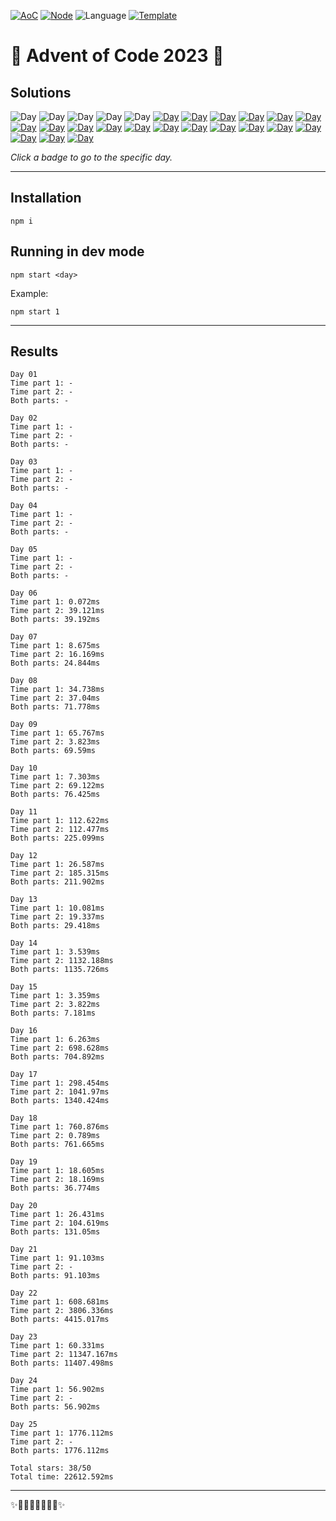 <!-- Entries between SOLUTIONS and RESULTS tags are auto-generated -->

[![AoC](https://badgen.net/badge/AoC/2023/blue)](https://adventofcode.com/2023)
[![Node](https://badgen.net/badge/Node/v16.13.0+/blue)](https://nodejs.org/en/download/)
![Language](https://badgen.net/badge/Language/TypeScript/blue)
[![Template](https://badgen.net/badge/Template/aocrunner/blue)](https://github.com/caderek/aocrunner)

# 🎄 Advent of Code 2023 🎄

## Solutions

<!--SOLUTIONS-->

![Day](https://badgen.net/badge/01/%E2%98%86%E2%98%86/gray)
![Day](https://badgen.net/badge/02/%E2%98%86%E2%98%86/gray)
![Day](https://badgen.net/badge/03/%E2%98%86%E2%98%86/gray)
![Day](https://badgen.net/badge/04/%E2%98%86%E2%98%86/gray)
![Day](https://badgen.net/badge/05/%E2%98%86%E2%98%86/gray)
[![Day](https://badgen.net/badge/06/%E2%98%85%E2%98%85/green)](src/day06)
[![Day](https://badgen.net/badge/07/%E2%98%85%E2%98%85/green)](src/day07)
[![Day](https://badgen.net/badge/08/%E2%98%85%E2%98%85/green)](src/day08)
[![Day](https://badgen.net/badge/09/%E2%98%85%E2%98%85/green)](src/day09)
[![Day](https://badgen.net/badge/10/%E2%98%85%E2%98%85/green)](src/day10)
[![Day](https://badgen.net/badge/11/%E2%98%85%E2%98%85/green)](src/day11)
[![Day](https://badgen.net/badge/12/%E2%98%85%E2%98%85/green)](src/day12)
[![Day](https://badgen.net/badge/13/%E2%98%85%E2%98%85/green)](src/day13)
[![Day](https://badgen.net/badge/14/%E2%98%85%E2%98%85/green)](src/day14)
[![Day](https://badgen.net/badge/15/%E2%98%85%E2%98%85/green)](src/day15)
[![Day](https://badgen.net/badge/16/%E2%98%85%E2%98%85/green)](src/day16)
[![Day](https://badgen.net/badge/17/%E2%98%85%E2%98%85/green)](src/day17)
[![Day](https://badgen.net/badge/18/%E2%98%85%E2%98%85/green)](src/day18)
[![Day](https://badgen.net/badge/19/%E2%98%85%E2%98%85/green)](src/day19)
[![Day](https://badgen.net/badge/20/%E2%98%85%E2%98%85/green)](src/day20)
[![Day](https://badgen.net/badge/21/%E2%98%85%E2%98%86/yellow)](src/day21)
[![Day](https://badgen.net/badge/22/%E2%98%85%E2%98%85/green)](src/day22)
[![Day](https://badgen.net/badge/23/%E2%98%85%E2%98%85/green)](src/day23)
[![Day](https://badgen.net/badge/24/%E2%98%85%E2%98%86/yellow)](src/day24)
[![Day](https://badgen.net/badge/25/%E2%98%85%E2%98%85/green)](src/day25)

<!--/SOLUTIONS-->

_Click a badge to go to the specific day._

---

## Installation

```
npm i
```

## Running in dev mode

```
npm start <day>
```

Example:

```
npm start 1
```

---

## Results

<!--RESULTS-->

```
Day 01
Time part 1: -
Time part 2: -
Both parts: -
```

```
Day 02
Time part 1: -
Time part 2: -
Both parts: -
```

```
Day 03
Time part 1: -
Time part 2: -
Both parts: -
```

```
Day 04
Time part 1: -
Time part 2: -
Both parts: -
```

```
Day 05
Time part 1: -
Time part 2: -
Both parts: -
```

```
Day 06
Time part 1: 0.072ms
Time part 2: 39.121ms
Both parts: 39.192ms
```

```
Day 07
Time part 1: 8.675ms
Time part 2: 16.169ms
Both parts: 24.844ms
```

```
Day 08
Time part 1: 34.738ms
Time part 2: 37.04ms
Both parts: 71.778ms
```

```
Day 09
Time part 1: 65.767ms
Time part 2: 3.823ms
Both parts: 69.59ms
```

```
Day 10
Time part 1: 7.303ms
Time part 2: 69.122ms
Both parts: 76.425ms
```

```
Day 11
Time part 1: 112.622ms
Time part 2: 112.477ms
Both parts: 225.099ms
```

```
Day 12
Time part 1: 26.587ms
Time part 2: 185.315ms
Both parts: 211.902ms
```

```
Day 13
Time part 1: 10.081ms
Time part 2: 19.337ms
Both parts: 29.418ms
```

```
Day 14
Time part 1: 3.539ms
Time part 2: 1132.188ms
Both parts: 1135.726ms
```

```
Day 15
Time part 1: 3.359ms
Time part 2: 3.822ms
Both parts: 7.181ms
```

```
Day 16
Time part 1: 6.263ms
Time part 2: 698.628ms
Both parts: 704.892ms
```

```
Day 17
Time part 1: 298.454ms
Time part 2: 1041.97ms
Both parts: 1340.424ms
```

```
Day 18
Time part 1: 760.876ms
Time part 2: 0.789ms
Both parts: 761.665ms
```

```
Day 19
Time part 1: 18.605ms
Time part 2: 18.169ms
Both parts: 36.774ms
```

```
Day 20
Time part 1: 26.431ms
Time part 2: 104.619ms
Both parts: 131.05ms
```

```
Day 21
Time part 1: 91.103ms
Time part 2: -
Both parts: 91.103ms
```

```
Day 22
Time part 1: 608.681ms
Time part 2: 3806.336ms
Both parts: 4415.017ms
```

```
Day 23
Time part 1: 60.331ms
Time part 2: 11347.167ms
Both parts: 11407.498ms
```

```
Day 24
Time part 1: 56.902ms
Time part 2: -
Both parts: 56.902ms
```

```
Day 25
Time part 1: 1776.112ms
Time part 2: -
Both parts: 1776.112ms
```

```
Total stars: 38/50
Total time: 22612.592ms
```

<!--/RESULTS-->

---

✨🎄🎁🎄🎅🎄🎁🎄✨